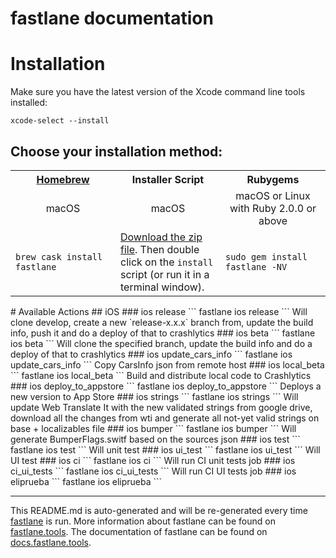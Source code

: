 fastlane documentation
================
# Installation

Make sure you have the latest version of the Xcode command line tools installed:

```
xcode-select --install
```

## Choose your installation method:

<table width="100%" >
<tr>
<th width="33%"><a href="http://brew.sh">Homebrew</a></td>
<th width="33%">Installer Script</td>
<th width="33%">Rubygems</td>
</tr>
<tr>
<td width="33%" align="center">macOS</td>
<td width="33%" align="center">macOS</td>
<td width="33%" align="center">macOS or Linux with Ruby 2.0.0 or above</td>
</tr>
<tr>
<td width="33%"><code>brew cask install fastlane</code></td>
<td width="33%"><a href="https://download.fastlane.tools">Download the zip file</a>. Then double click on the <code>install</code> script (or run it in a terminal window).</td>
<td width="33%"><code>sudo gem install fastlane -NV</code></td>
</tr>
</table>
# Available Actions
## iOS
### ios release
```
fastlane ios release
```
Will clone develop, create a new `release-x.x.x` branch from, update the build info, push it and do a deploy of that to crashlytics
### ios beta
```
fastlane ios beta
```
Will clone the specified branch, update the build info and do a deploy of that to crashlytics
### ios update_cars_info
```
fastlane ios update_cars_info
```
Copy CarsInfo json from remote host
### ios local_beta
```
fastlane ios local_beta
```
Build and distribute local code to Crashlytics
### ios deploy_to_appstore
```
fastlane ios deploy_to_appstore
```
Deploys a new version to App Store
### ios strings
```
fastlane ios strings
```
Will update Web Translate It with the new validated strings from google drive, download all the changes from wti and generate all not-yet valid strings on base + localizables file
### ios bumper
```
fastlane ios bumper
```
Will generate BumperFlags.switf based on the sources json
### ios test
```
fastlane ios test
```
Will unit test
### ios ui_test
```
fastlane ios ui_test
```
Will UI test
### ios ci
```
fastlane ios ci
```
Will run CI unit tests job
### ios ci_ui_tests
```
fastlane ios ci_ui_tests
```
Will run CI UI tests job
### ios eliprueba
```
fastlane ios eliprueba
```


----

This README.md is auto-generated and will be re-generated every time [fastlane](https://fastlane.tools) is run.
More information about fastlane can be found on [fastlane.tools](https://fastlane.tools).
The documentation of fastlane can be found on [docs.fastlane.tools](https://docs.fastlane.tools).
